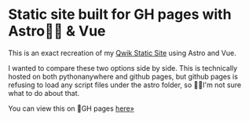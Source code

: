 # Static site built for GH pages with Astro👩‍🚀 & Vue

This is an exact recreation of my [Qwik Static Site](https://github.com/MarmadileManteater/QwikStaticSite) using Astro and Vue.

I wanted to compare these two options side by side. This is technically hosted on both pythonanywhere and github pages, but github pages is refusing to load any script files under the astro folder, so 🤷‍♀️I'm not sure what to do about that.

You can view this on 🚀GH pages [here&raquo;](https://marmadilemanteater.pythonanywhere.com/astro/)
